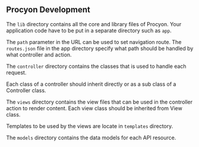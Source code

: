 ## Procyon Development

The `lib` directory contains all the core and library files of Procyon. Your application
code have to be put in a separate directory such as `app`.

The `path` parameter in the URL can be used to set navigation route. The `routes.json` file in the app directory 
specify what path should be handled by what controller and action.

The `controller` directory contains the classes that is used to handle each request. 

Each class of a controller should inherit directly or as a sub class of a Controller class.

The `views` directory contains the view files that can be used in the controller action to render content.
Each view class should be inherited from View class.

Templates to be used by the views are locate in `templates` directory. 

The `models` directory contains the data models for each API resource. 
